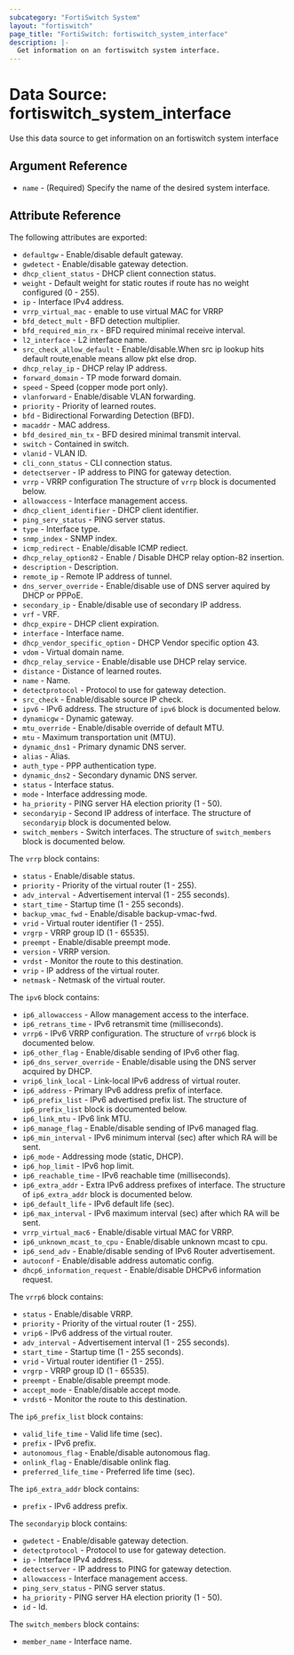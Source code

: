 ```yaml
---
subcategory: "FortiSwitch System"
layout: "fortiswitch"
page_title: "FortiSwitch: fortiswitch_system_interface"
description: |-
  Get information on an fortiswitch system interface.
---
```


# Data Source: fortiswitch_system_interface
Use this data source to get information on an fortiswitch system interface

## Argument Reference

* `name` - (Required) Specify the name of the desired system interface.

## Attribute Reference

The following attributes are exported:

* `defaultgw` - Enable/disable default gateway.
* `gwdetect` - Enable/disable gateway detection.
* `dhcp_client_status` - DHCP client connection status.
* `weight` - Default weight for static routes if route has no weight configured (0 - 255).
* `ip` - Interface IPv4 address.
* `vrrp_virtual_mac` - enable to use virtual MAC for VRRP
* `bfd_detect_mult` - BFD detection multiplier.
* `bfd_required_min_rx` - BFD required minimal receive interval.
* `l2_interface` - L2 interface name.
* `src_check_allow_default` - Enable/disable.When src ip lookup hits default route,enable means allow pkt else drop.
* `dhcp_relay_ip` - DHCP relay IP address.
* `forward_domain` - TP mode forward domain.
* `speed` - Speed (copper mode port only).
* `vlanforward` - Enable/disable VLAN forwarding.
* `priority` - Priority of learned routes.
* `bfd` - Bidirectional Forwarding Detection (BFD).
* `macaddr` - MAC address.
* `bfd_desired_min_tx` - BFD desired minimal transmit interval.
* `switch` - Contained in switch.
* `vlanid` - VLAN ID.
* `cli_conn_status` - CLI connection status.
* `detectserver` - IP address to PING for gateway detection.
* `vrrp` - VRRP configuration The structure of `vrrp` block is documented below.
* `allowaccess` - Interface management access.
* `dhcp_client_identifier` - DHCP client identifier.
* `ping_serv_status` - PING server status.
* `type` - Interface type.
* `snmp_index` - SNMP index.
* `icmp_redirect` - Enable/disable ICMP rediect.
* `dhcp_relay_option82` - Enable / Disable DHCP relay option-82 insertion.
* `description` - Description.
* `remote_ip` - Remote IP address of tunnel.
* `dns_server_override` - Enable/disable use of DNS server aquired by DHCP or PPPoE.
* `secondary_ip` - Enable/disable use of secondary IP address.
* `vrf` - VRF.
* `dhcp_expire` - DHCP client expiration.
* `interface` - Interface name.
* `dhcp_vendor_specific_option` - DHCP Vendor specific option 43.
* `vdom` - Virtual domain name.
* `dhcp_relay_service` - Enable/disable use DHCP relay service.
* `distance` - Distance of learned routes.
* `name` - Name.
* `detectprotocol` - Protocol to use for gateway detection.
* `src_check` - Enable/disable source IP check.
* `ipv6` - IPv6 address. The structure of `ipv6` block is documented below.
* `dynamicgw` - Dynamic gateway.
* `mtu_override` - Enable/disable override of default MTU.
* `mtu` - Maximum transportation unit (MTU).
* `dynamic_dns1` - Primary dynamic DNS server.
* `alias` - Alias.
* `auth_type` - PPP authentication type.
* `dynamic_dns2` - Secondary dynamic DNS server.
* `status` - Interface status.
* `mode` - Interface addressing mode.
* `ha_priority` - PING server HA election priority (1 - 50).
* `secondaryip` - Second IP address of interface. The structure of `secondaryip` block is documented below.
* `switch_members` - Switch interfaces. The structure of `switch_members` block is documented below.

The `vrrp` block contains:

* `status` - Enable/disable status.
* `priority` - Priority of the virtual router (1 - 255).
* `adv_interval` - Advertisement interval (1 - 255 seconds).
* `start_time` - Startup time (1 - 255 seconds).
* `backup_vmac_fwd` - Enable/disable backup-vmac-fwd.
* `vrid` - Virtual router identifier (1 - 255).
* `vrgrp` - VRRP group ID (1 - 65535).
* `preempt` - Enable/disable preempt mode.
* `version` - VRRP version.
* `vrdst` - Monitor the route to this destination.
* `vrip` - IP address of the virtual router.
* `netmask` - Netmask of the virtual router.

The `ipv6` block contains:

* `ip6_allowaccess` - Allow management access to the interface.
* `ip6_retrans_time` - IPv6 retransmit time (milliseconds).
* `vrrp6` - IPv6 VRRP configuration. The structure of `vrrp6` block is documented below.
* `ip6_other_flag` - Enable/disable sending of IPv6 other flag.
* `ip6_dns_server_override` - Enable/disable using the DNS server acquired by DHCP.
* `vrip6_link_local` - Link-local IPv6 address of virtual router.
* `ip6_address` - Primary IPv6 address prefix of interface.
* `ip6_prefix_list` - IPv6 advertised prefix list. The structure of `ip6_prefix_list` block is documented below.
* `ip6_link_mtu` - IPv6 link MTU.
* `ip6_manage_flag` - Enable/disable sending of IPv6 managed flag.
* `ip6_min_interval` - IPv6 minimum interval (sec) after which RA will be sent.
* `ip6_mode` - Addressing mode (static, DHCP).
* `ip6_hop_limit` - IPv6 hop limit.
* `ip6_reachable_time` - IPv6 reachable time (milliseconds).
* `ip6_extra_addr` - Extra IPv6 address prefixes of interface. The structure of `ip6_extra_addr` block is documented below.
* `ip6_default_life` - IPv6 default life (sec).
* `ip6_max_interval` - IPv6 maximum interval (sec) after which RA will be sent.
* `vrrp_virtual_mac6` - Enable/disable virtual MAC for VRRP.
* `ip6_unknown_mcast_to_cpu` - Enable/disable unknown mcast to cpu.
* `ip6_send_adv` - Enable/disable sending of IPv6 Router advertisement.
* `autoconf` - Enable/disable address automatic config.
* `dhcp6_information_request` - Enable/disable DHCPv6 information request.

The `vrrp6` block contains:

* `status` - Enable/disable VRRP.
* `priority` - Priority of the virtual router (1 - 255).
* `vrip6` - IPv6 address of the virtual router.
* `adv_interval` - Advertisement interval (1 - 255 seconds).
* `start_time` - Startup time (1 - 255 seconds).
* `vrid` - Virtual router identifier (1 - 255).
* `vrgrp` - VRRP group ID (1 - 65535).
* `preempt` - Enable/disable preempt mode.
* `accept_mode` - Enable/disable accept mode.
* `vrdst6` - Monitor the route to this destination.

The `ip6_prefix_list` block contains:

* `valid_life_time` - Valid life time (sec).
* `prefix` - IPv6 prefix.
* `autonomous_flag` - Enable/disable autonomous flag.
* `onlink_flag` - Enable/disable onlink flag.
* `preferred_life_time` - Preferred life time (sec).

The `ip6_extra_addr` block contains:

* `prefix` - IPv6 address prefix.

The `secondaryip` block contains:

* `gwdetect` - Enable/disable gateway detection.
* `detectprotocol` - Protocol to use for gateway detection.
* `ip` - Interface IPv4 address.
* `detectserver` - IP address to PING for gateway detection.
* `allowaccess` - Interface management access.
* `ping_serv_status` - PING server status.
* `ha_priority` - PING server HA election priority (1 - 50).
* `id` - Id.

The `switch_members` block contains:

* `member_name` - Interface name.

